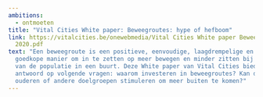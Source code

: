 ```yaml
---
ambitions:
  - ontmoeten
title: "Vital Cities White paper: Beweegroutes: hype of hefboom"
link: https://vitalcities.be/onewebmedia/Vital Cities White paper Beweegroutes
  2020.pdf
text: "Een beweegroute is een positieve, eenvoudige, laagdrempelige en relatief
  goedkope manier om in te zetten op meer bewegen en minder zitten bij een deel
  van de populatie in een buurt. Deze White paper van Vital Cities biedt een
  antwoord op volgende vragen: waarom investeren in beweegroutes? Kan dit
  ouderen of andere doelgroepen stimuleren om meer buiten te komen?"
---
```

